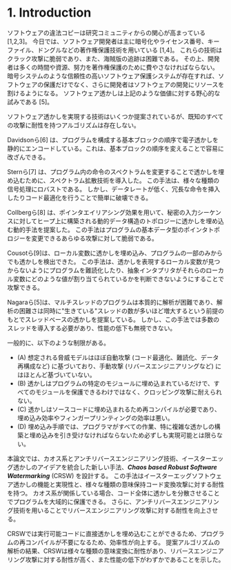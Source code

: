 # 1. Introduction

ソフトウェアの違法コピーは研究コミュニティからの関心が高まっている [1,2,3]。
今日では、ソフトウェア開発者は主に暗号化やライセンス番号、キーファイル、ドングルなどの著作権保護技術を用いている [1,4]。
これらの技術はクラック攻撃に脆弱であり、また、海賊版の追跡は困難である。
その上、開発者は多くの時間や資源、努力を著作権保護のために費やさなければならない。
暗号システムのような信頼性の高いソフトウェア保護システムが存在すれば、ソフトウェアの保護だけでなく、さらに開発者はソフトウェアの開発にリソースを割けるようになる。
ソフトウェア透かしは上記のような価値に対する野心的な試みである [5]。

ソフトウェア透かしを実現する技術はいくつか提案されているが、既知のすべての攻撃に耐性を持つアルゴリズムは存在しない。

Davidsonら[6] は、プログラムを構成する基本ブロックの順序で電子透かしを静的にエンコードしている。これは、基本ブロックの順序を変えることで容易に改ざんできる。

Sternら[7] は、プログラム内の命令のスペクトラムを変更することで透かしを埋め込むために、スペクトラム拡散技術を導入した。
この手法は、様々な種類の信号処理にロバストである。
しかし、データレートが低く、冗長な命令を挿入したりコード最適化を行うことで簡単に破壊できる。

Collbergら[8] は、ポインタエイリアシング効果を用いて、秘密の入力シーケンスに対してヒープ上に構築される動的データ構造のトポロジーに透かしを埋め込む動的手法を提案した。
この手法はプログラムの基本データ型のポインタトポロジーを変更できるあらゆる攻撃に対して脆弱である。

Cousotら[9]は、ローカル変数に透かしを埋め込み、プログラムの一部のみからでも透かしを検出できた。
この手法は、透かしを表現するローカル変数が見つからないようにプログラムを難読化したり、抽象インタプリタがそれらのローカル変数にどのような値が割り当てられているかを判断できないようにすることで攻撃できる。

Nagaraら[5]は、マルチスレッドのプログラムは本質的に解析が困難であり、解析の困難さは同時に"生きている"スレッドの数が多いほど増大するという前提のもとでスレッドベースの透かしを提案している。
しかし、この手法では多数のスレッドを導入する必要があり、性能の低下も無視できない。

一般的に、以下のような制限がある。

- (A) 想定される脅威モデルはほぼ自動攻撃 (コード最適化、難読化、データ再構成など) に基づいており、手動攻撃 (リバースエンジニアリングなど) にはほとんど基づいていない。
- (B) 透かしはプログラムの特定のモジュールに埋め込まれているだけで、すべてのモジュールを保護できるわけではなく、クロッピング攻撃に耐えられない。
- (C) 透かしはソースコードに埋め込まれるため再コンパイルが必要であり、埋め込み効率やフィンガープリンティングの効率は悪い。
- (D) 埋め込み手順では、プログラマがすべての作業、特に複雑な透かしの構築と埋め込みを引き受けなければならないため必ずしも実現可能とは限らない。

本論文では、カオス系とアンチリバースエンジニアリング技術、イースターエッグ透かしのアイデアを統合した新しい手法、***Chaos based Robust Software Watermarking*** (CRSW) を設計する。
この手法はイースターエッグソフトウェア透かしの機能と実現性と、様々な種類の意味保持コード変換攻撃に対する耐性を持つ。
カオス系が関係している場合、コード全体に透かしを分散させることでプログラムを大域的に保護できる。
さらに、アンチリバースエンジニアリング技術を用いることでリバースエンジニアリング攻撃に対する耐性を向上させる。

CRSWでは実行可能コードに直接透かしを埋め込むことができるため、プログラムの再コンパイルが不要になるため、効率性が向上する。
提案アルゴリズムの解析の結果、CRSWは様々な種類の意味変換に耐性があり、リバースエンジニアリング攻撃に対する耐性が高く、また性能の低下がわずかであることを示した。
